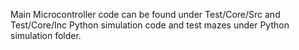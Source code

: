 Main Microcontroller code can be found under Test/Core/Src and Test/Core/Inc
Python simulation code and test mazes under Python simulation folder.
